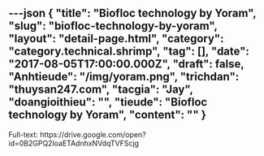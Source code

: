 ---json
{
    "title": "Biofloc technology by Yoram",
    "slug": "biofloc-technology-by-yoram",
    "layout": "detail-page.html",
    "category": "category.technical.shrimp",
    "tag": [],
    "date": "2017-08-05T17:00:00.000Z",
    "draft": false,
    "Anhtieude": "/img/yoram.png",
    "trichdan": "thuysan247.com",
    "tacgia": "Jay",
    "doangioithieu": "",
    "tieude": "Biofloc technology by Yoram",
    "__content__": ""
}
---
<p>Full-text:&nbsp;https://drive.google.com/open?id=0B2GPQ2loaETAdnhxNVdqTVFScjg</p>

<p>&nbsp;</p>

